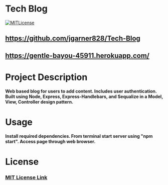 # Tech Blog
  
  [![MITLicense](https://img.shields.io/badge/License-MITLicense-<COLOR>.svg)](https://shields.io/)
  
  ## https://github.com/jgarner828/Tech-Blog
  ## https://gentle-bayou-45911.herokuapp.com/

  
  # Project Description
  
  **Web based blog for users to add content. Includes user authentication. Built using Node, Express, Express-Handlebars, and Sequalize in a Model, View, Controller design pattern.**

  # Usage

  **Install required dependencies. From terminal start server using "npm start". Access page through web browser.**
  
  # License
  
  ### [MIT License Link](https://opensource.org/licenses/MIT)
  